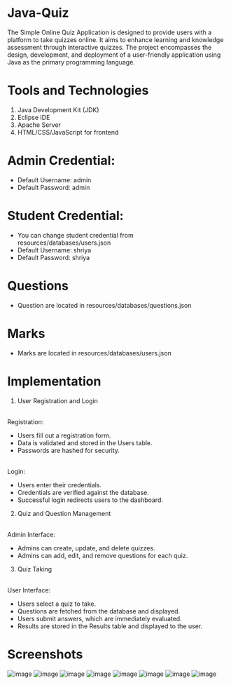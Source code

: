 # Java-Quiz
The Simple Online Quiz Application is designed to provide users with a platform to take quizzes online. It aims to enhance learning and knowledge assessment through interactive quizzes. The project encompasses the design, development, and deployment of a user-friendly application using Java as the primary programming language.
# Tools and Technologies
1) Java Development Kit (JDK)
2) Eclipse IDE
3) Apache Server
4) HTML/CSS/JavaScript for frontend
# Admin Credential:
  - Default Username: admin
  - Default Password: admin

# Student Credential:
  - You can change student credential from resources/databases/users.json
  - Default Username: shriya
  - Default Password: shriya

# Questions
- Question are located in resources/databases/questions.json

# Marks
- Marks are located in resources/databases/users.json

# Implementation
1) User Registration and Login
   
<br> Registration: <br>
  - Users fill out a registration form.
  - Data is validated and stored in the Users table. 
  - Passwords are hashed for security.
 
<br> Login: <br> 
  - Users enter their credentials. 
  - Credentials are verified against the database.  
  - Successful login redirects users to the dashboard.
     
2) Quiz and Question Management
   
<br> Admin Interface: <br> 
  - Admins can create, update, and delete quizzes. 
  - Admins can add, edit, and remove questions for each quiz.
    
3) Quiz Taking
   
<br> User Interface:  <br>
  - Users select a quiz to take. 
  - Questions are fetched from the database and displayed.
  - Users submit answers, which are immediately evaluated. 
  - Results are stored in the Results table and displayed to the user.
  
# Screenshots
![image](https://github.com/Shriyapd/Java-Quiz/assets/171423866/c36ab068-3944-48dd-a2ed-17a809a018ee)
![image](https://github.com/Shriyapd/Java-Quiz/assets/171423866/2581c9ba-af7e-47c3-a916-8eff965d09a0)
![image](https://github.com/Shriyapd/Java-Quiz/assets/171423866/7206219f-1184-4064-9fa6-a0bcc0f1b702)
![image](https://github.com/Shriyapd/Java-Quiz/assets/171423866/0384b417-ecb9-436d-b93c-9213cb6585c1)
![image](https://github.com/Shriyapd/Java-Quiz/assets/171423866/7f3718b6-9363-4d18-bd8b-62df46246894)
![image](https://github.com/Shriyapd/Java-Quiz/assets/171423866/bc172dfd-8aa2-47a7-9ae1-08dd464c0445)
![image](https://github.com/Shriyapd/Java-Quiz/assets/171423866/97c95777-4e14-432e-b416-4cf39ab68d30)
![image](https://github.com/Shriyapd/Java-Quiz/assets/171423866/1262909c-42a2-4e5e-9e39-567c2e48d7cc)











